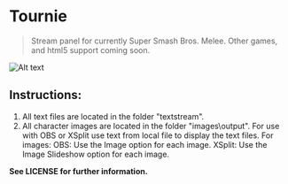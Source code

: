 # Tournie
>Stream panel for currently Super Smash Bros. Melee. Other games, and html5 support coming soon.

![Alt text](http://i.imgur.com/SUawP6m.png "Program")

## Instructions:

1. All text files are located in the folder "textstream".
2. All character images are located in the folder "images\output".
For use with OBS or XSplit use text from local file to display the text files.
For images:
	OBS: Use the Image option for each image.
	XSplit: Use the Image Slideshow option for each image.

**See LICENSE for further information.**
